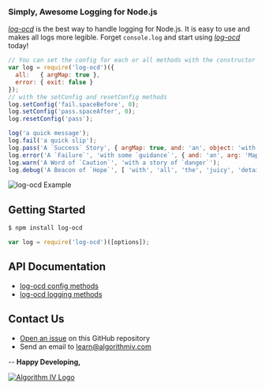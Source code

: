 ### Simply, Awesome Logging for Node.js
[_log-ocd_](https://github.com/imaginate/log-ocd) is the best way to handle logging for Node.js. It is easy to use and makes all logs more legible. Forget ``` console.log ``` and start using [_log-ocd_](https://github.com/imaginate/log-ocd) today!

```javascript
// You can set the config for each or all methods with the constructor or
var log = require('log-ocd')({
  all:   { argMap: true },
  error: { exit: false }
});
// with the setConfig and resetConfig methods
log.setConfig('fail.spaceBefore', 0);
log.setConfig('pass.spaceAfter', 0);
log.resetConfig('pass');

log('a quick message');
log.fail('a quick slip');
log.pass('A `Success` Story', { argMap: true, and: 'an', object: 'with' }, { some: 'superfluous', extra: 'details' });
log.error('A `Failure`', 'with some `guidance`', { and: 'an', arg: 'Map', with: 'all', the: 'meaty', states: 'shown' });
log.warn('A Word of `Caution`', 'with a story of `danger`');
log.debug('A Beacon of `Hope`', [ 'with', 'all', 'the', 'juicy', 'details' ], /you want to know/g);
```
<img src="http://www.algorithmiv.com/images/log-ocd/example-8d3aad09c366c65dc7a0.png" alt="log-ocd Example" />


## Getting Started
```bash
$ npm install log-ocd
```
```javascript
var log = require('log-ocd')([options]);
```


## API Documentation
- [log-ocd config methods](https://github.com/imaginate/log-ocd/blob/master/docs/config-methods.md)
- [log-ocd logging methods](https://github.com/imaginate/log-ocd/blob/master/docs/logging-methods.md)


## Contact Us
- [Open an issue](https://github.com/imaginate/log-ocd/issues) on this GitHub repository
- Send an email to [learn@algorithmiv.com](mailto:learn@algorithmiv.com)


--
**Happy Developing,**

<a href="http://www.algorithmiv.com/log-ocd"><img src="http://www.algorithmiv.com/images/aIV-logo.png" alt="Algorithm IV Logo" /></a>
